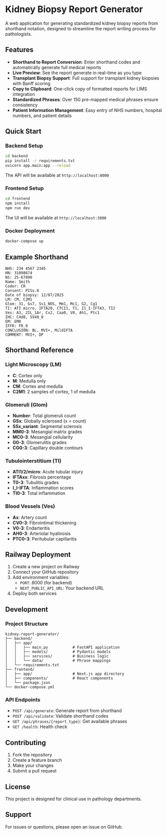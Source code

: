 # Kidney Biopsy Report Generator

A web application for generating standardized kidney biopsy reports from shorthand notation, designed to streamline the report writing process for pathologists.

## Features

- **Shorthand to Report Conversion**: Enter shorthand codes and automatically generate full medical reports
- **Live Preview**: See the report generate in real-time as you type
- **Transplant Biopsy Support**: Full support for transplant kidney biopsies with Banff scoring
- **Copy to Clipboard**: One-click copy of formatted reports for LIMS integration
- **Standardized Phrases**: Over 150 pre-mapped medical phrases ensure consistency
- **Patient Information Management**: Easy entry of NHS numbers, hospital numbers, and patient details

## Quick Start

### Backend Setup

```bash
cd backend
pip install -r requirements.txt
uvicorn app.main:app --reload
```

The API will be available at `http://localhost:8000`

### Frontend Setup

```bash
cd frontend
npm install
npm run dev
```

The UI will be available at `http://localhost:3000`

### Docker Deployment

```bash
docker-compose up
```

## Example Shorthand

```
NHS: 234 4567 2345
HN: 31098674
NS: 25-67890
Name: Smith
Coder: CR
Consent: PISv.8
Date of biopsy: 12/07/2025
LM: CM, C2M1
Glom: 31, Gs7, Ss1_NOS, Mm1, Mc1, G2, Cg1
TI: ATI micro, IFTA20, CTCI1, T1, I1_I-IFTA3, TI2
Ves: A3, 2IL_1Ar, Cv2, Caa0, V0, Ah1, Ptc1
IHC: C4d0, SV40_0
EM: EM0
IFFR: FR_0
CONCLUSION: BL, MVI+, MildIFTA
COMMENT: MVI+, DP
```

## Shorthand Reference

### Light Microscopy (LM)
- **C**: Cortex only
- **M**: Medulla only
- **CM**: Cortex and medulla
- **C2M1**: 2 samples of cortex, 1 of medulla

### Glomeruli (Glom)
- **Number**: Total glomeruli count
- **GSx**: Globally sclerosed (x = count)
- **SSx_variant**: Segmental sclerosis
- **MM0-3**: Mesangial matrix grades
- **MC0-3**: Mesangial cellularity
- **G0-3**: Glomerulitis grades
- **CG0-3**: Capillary double contours

### Tubulointerstitium (TI)
- **ATI1/2/micro**: Acute tubular injury
- **IFTAxx**: Fibrosis percentage
- **T0-3**: Tubulitis grades
- **I_I-IFTA**: Inflammation scores
- **TI0-3**: Total inflammation

### Blood Vessels (Ves)
- **Ax**: Artery count
- **CV0-3**: Fibrointimal thickening
- **V0-3**: Endarteritis
- **AH0-3**: Arteriolar hyalinosis
- **PTC0-3**: Peritubular capillaritis

## Railway Deployment

1. Create a new project on Railway
2. Connect your GitHub repository
3. Add environment variables:
   - `PORT`: 8000 (for backend)
   - `NEXT_PUBLIC_API_URL`: Your backend URL
4. Deploy both services

## Development

### Project Structure

```
kidney-report-generator/
├── backend/
│   ├── app/
│   │   ├── main.py           # FastAPI application
│   │   ├── models/           # Pydantic models
│   │   ├── services/         # Business logic
│   │   └── data/             # Phrase mappings
│   └── requirements.txt
├── frontend/
│   ├── app/                  # Next.js app directory
│   ├── components/           # React components
│   └── package.json
└── docker-compose.yml
```

### API Endpoints

- `POST /api/generate`: Generate report from shorthand
- `POST /api/validate`: Validate shorthand codes
- `GET /api/phrases/{report_type}`: Get available phrases
- `GET /health`: Health check

## Contributing

1. Fork the repository
2. Create a feature branch
3. Make your changes
4. Submit a pull request

## License

This project is designed for clinical use in pathology departments.

## Support

For issues or questions, please open an issue on GitHub.